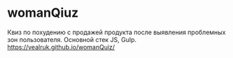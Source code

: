 # womanQiuz
Квиз по похудению с продажей продукта после выявления проблемных зон пользователя.
Основной стек JS, Gulp.
https://vealruk.github.io/womanQuiz/

